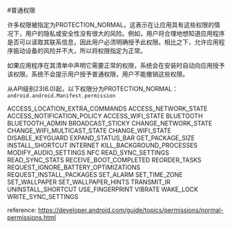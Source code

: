 #普通权限

许多权限被指定为PROTECTION_NORMAL，这表示在让应用具有这些权限的情况下，用户的隐私或安全性没有很大的风险。例如，用户将合理地想知道应用程序是否可以读取其联系信息，因此用户必须明确授予此权限。相比之下，允许应用程序振动设备的风险并不大，所以将权限指定为正常。

如果应用程序在其清单中声明它需要正常的权限，系统会在安装时自动向应用授予该权限。系统不会提示用户授予普通权限，用户不能撤销这些权限。

从API级别23(6.0)起，以下权限分为PROTECTION_NORMAL：`android.android.Manifest.permission`

ACCESS_LOCATION_EXTRA_COMMANDS
ACCESS_NETWORK_STATE
ACCESS_NOTIFICATION_POLICY
ACCESS_WIFI_STATE
BLUETOOTH
BLUETOOTH_ADMIN
BROADCAST_STICKY
CHANGE_NETWORK_STATE
CHANGE_WIFI_MULTICAST_STATE
CHANGE_WIFI_STATE
DISABLE_KEYGUARD
EXPAND_STATUS_BAR
GET_PACKAGE_SIZE
INSTALL_SHORTCUT
INTERNET
KILL_BACKGROUND_PROCESSES
MODIFY_AUDIO_SETTINGS
NFC
READ_SYNC_SETTINGS
READ_SYNC_STATS
RECEIVE_BOOT_COMPLETED
REORDER_TASKS
REQUEST_IGNORE_BATTERY_OPTIMIZATIONS
REQUEST_INSTALL_PACKAGES
SET_ALARM
SET_TIME_ZONE
SET_WALLPAPER
SET_WALLPAPER_HINTS
TRANSMIT_IR
UNINSTALL_SHORTCUT
USE_FINGERPRINT
VIBRATE
WAKE_LOCK
WRITE_SYNC_SETTINGS

reference: https://developer.android.com/guide/topics/permissions/normal-permissions.html